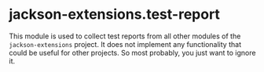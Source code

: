# jackson-extensions.test-report

This module is used to collect test reports from all other modules of the `jackson-extensions` project. It does not implement any functionality that could be useful for other projects. So most probably, you just want to ignore it.
